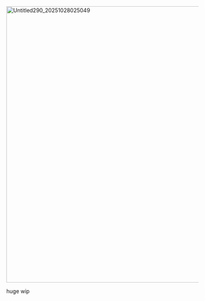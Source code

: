 <img width="724" height="724" alt="Untitled290_20251028025049" src="https://github.com/user-attachments/assets/ab1c1094-c787-48e0-9b85-8b0671b4b921" />

huge wip
